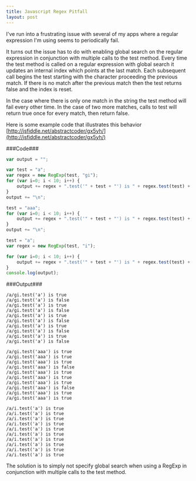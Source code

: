 ```yaml
---
title: Javascript Regex Pitfall
layout: post
---
```


I've run into a frustrating issue with several of my apps where a regular expression I'm using seems to periodically fail.

It turns out the issue has to do with enabling global search on the regular expression in conjunction with multiple calls to the test method. Every time the test method is called on a regular expression with global search it updates an internal index which points at the last match. Each subsequent call begins the test starting with the character proceeding the previous match. If there is no match after the previous match then the test returns false and the index is reset.

In the case where there is only one match in the string the test method will fail every other time. In the case of two more matches, calls to test will return true once for every match, then return false.

Here is some example code that illustrates this behavior [http://jsfiddle.net/abstractcoder/gx5yh/](http://jsfiddle.net/abstractcoder/gx5yh/)

###Code###
```javascript
var output = "";

var test = "a";
var regex = new RegExp(test, "gi");
for (var i=0; i < 10; i++) {
    output += regex + ".test('" + test + "') is " + regex.test(test) + "\n";
}
output += "\n";

test = "aaa";
for (var i=0; i < 10; i++) {
    output += regex + ".test('" + test + "') is " + regex.test(test) + "\n";
}
output += "\n";

test = "a";
var regex = new RegExp(test, "i");

for (var i=0; i < 10; i++) {
    output += regex + ".test('" + test + "') is " + regex.test(test) + "\n";
}
console.log(output);
```

###Output###

```
/a/gi.test('a') is true
/a/gi.test('a') is false
/a/gi.test('a') is true
/a/gi.test('a') is false
/a/gi.test('a') is true
/a/gi.test('a') is false
/a/gi.test('a') is true
/a/gi.test('a') is false
/a/gi.test('a') is true
/a/gi.test('a') is false

/a/gi.test('aaa') is true
/a/gi.test('aaa') is true
/a/gi.test('aaa') is true
/a/gi.test('aaa') is false
/a/gi.test('aaa') is true
/a/gi.test('aaa') is true
/a/gi.test('aaa') is true
/a/gi.test('aaa') is false
/a/gi.test('aaa') is true
/a/gi.test('aaa') is true

/a/i.test('a') is true
/a/i.test('a') is true
/a/i.test('a') is true
/a/i.test('a') is true
/a/i.test('a') is true
/a/i.test('a') is true
/a/i.test('a') is true
/a/i.test('a') is true
/a/i.test('a') is true
/a/i.test('a') is true
```

The solution is to simply not specify global search when using a RegExp in conjunction with multiple calls to the test method.